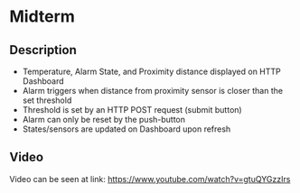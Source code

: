 # Midterm
## Description
* Temperature, Alarm State, and Proximity distance displayed on HTTP Dashboard
* Alarm triggers when distance from proximity sensor is closer than the set threshold
* Threshold is set by an HTTP POST request (submit button)
* Alarm can only be reset by the push-button
* States/sensors are updated on Dashboard upon refresh

## Video
Video can be seen at link: https://www.youtube.com/watch?v=gtuQYGzzIrs